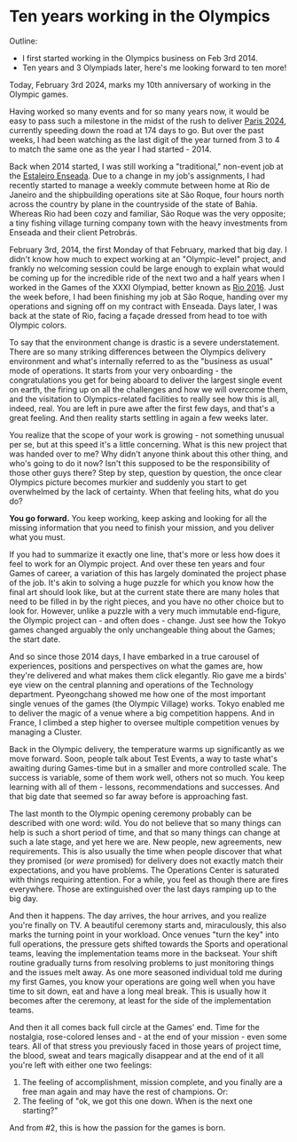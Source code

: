 # Ten years working in the Olympics

Outline:

 - I first started working in the Olympics business on Feb 3rd 2014.
 - Ten years and 3 Olympiads later, here's me looking forward to ten more!

Today, February 3rd 2024, marks my 10th anniversary of working in the Olympic games.

Having worked so many events and for so many years now, it would be easy to pass such a milestone in the midst of the rush to deliver [Paris 2024](https://www.paris2024.org), currently speeding down the road at 174 days to go. But over the past weeks, I had been watching as the last digit of the year turned from 3 to 4 to match the same one as the year I had started - 2014.

Back when 2014 started, I was still working a "traditional," non-event job at the [Estaleiro Enseada](/curriculum/enseada). Due to a change in my job's assignments, I had recently started to manage a weekly commute between home at Rio de Janeiro and the shipbuilding operations site at São Roque, four hours north across the country by plane in the countryside of the state of Bahia. Whereas Rio had been cozy and familiar, São Roque was the very opposite; a tiny fishing village turning company town with the heavy investments from Enseada and their client Petrobrás.

February 3rd, 2014, the first Monday of that February, marked that big day. I didn't know how much to expect working at an "Olympic-level" project, and frankly no welcoming session could be large enough to explain what would be coming up for the incredible ride of the next two and a half years when I worked in the Games of the XXXI Olympiad, better known as [Rio 2016](/curriculum/rio2016). Just the week before, I had been finishing my job at São Roque, handing over my operations and signing off on my contract with Enseada. Days later, I was back at the state of Rio, facing a façade dressed from head to toe with Olympic colors.

To say that the environment change is drastic is a severe understatement. There are so many striking differences between the Olympics delivery environment and what's internally referred to as the "business as usual" mode of operations. It starts from your very onboarding - the congratulations you get for being aboard to deliver the largest single event on earth, the firing up on all the challenges and how we will overcome them, and the visitation to Olympics-related facilities to really see how this is all, indeed, real. You are left in pure awe after the first few days, and that's a great feeling. And then reality starts settling in again a few weeks later.

You realize that the scope of your work is growing - not something unusual per se, but at this speed it's a little concerning. What is this new project that was handed over to me? Why didn't anyone think about this other thing, and who's going to do it now? Isn't this supposed to be the responsibility of those other guys there? Step by step, question by question, the once clear Olympics picture becomes murkier and suddenly you start to get overwhelmed by the lack of certainty. When that feeling hits, what do you do? 

**You go forward.** You keep working, keep asking and looking for all the missing information that you need to finish your mission, and you deliver what you must.

If you had to summarize it exactly one line, that's more or less how does it feel to work for an Olympic project. And over these ten years and four Games of career, a variation of this has largely dominated the project phase of the job. It's akin to solving a huge puzzle for which you know how the final art should look like, but at the current state there are many holes that need to be filled in by the right pieces, and you have no other choice but to look for. However, unlike a puzzle with a very much immutable end-figure, the Olympic project can - and often does - change. Just see how the Tokyo games changed arguably the only unchangeable thing about the Games; the start date.

And so since those 2014 days, I have embarked in a true carousel of experiences, positions and perspectives on what the games are, how they're delivered and what makes them click elegantly. Rio gave me a birds' eye view on the central planning and operations of the Technology department. Pyeongchang showed me how one of the most important single venues of the games (the Olympic Village) works. Tokyo enabled me to deliver the magic of a venue where a big competition happens. And in France, I climbed a step higher to oversee multiple competition venues by managing a Cluster.

Back in the Olympic delivery, the temperature warms up significantly as we move forward. Soon, people talk about Test Events, a way to taste what's awaiting during Games-time but in a smaller and more controlled scale. The success is variable, some of them work well, others not so much. You keep learning with all of them - lessons, recommendations and successes. And that big date that seemed so far away before is approaching fast.

The last month to the Olympic opening ceremony probably can be described with one word: wild. You do not believe that so many things can help is such a short period of time, and that so many things can change at such a late stage, and yet here we are. New people, new agreements, new requirements. This is also usually the time when people discover that what they promised (or _were_ promised) for delivery does not exactly match their expectations, and you have problems. The Operations Center is saturated with things requiring attention. For a while, you feel as though there are fires everywhere. Those are extinguished over the last days ramping up to the big day.

And then it happens. The day arrives, the hour arrives, and you realize you're finally on TV. A beautiful ceremony starts and, miraculously, this also marks the turning point in your workload. Once venues "turn the key" into full operations, the pressure gets shifted towards the Sports and operational teams, leaving the implementation teams more in the backseat. Your shift routine gradually turns from resolving problems to just monitoring things and the issues melt away. As one more seasoned individual told me during my first Games, you know your operations are going well when you have time to sit down, eat and have a long meal break. This is usually how it becomes after the ceremony, at least for the side of the implementation teams.

And then it all comes back full circle at the Games' end. Time for the nostalgia, rose-colored lenses and - at the end of your mission - even some tears. All of that stress you previously faced in those years of project time, the blood, sweat and tears magically disappear and at the end of it all you're left with either one two feelings:

 1. The feeling of accomplishment, mission complete, and you finally are a free man again and may have the rest of champions. Or:
 2. The feeling of "ok, we got this one down. When is the next one starting?"

And from #2, this is how the passion for the games is born.
